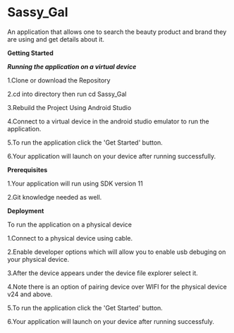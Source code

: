 # Sassy_Gal
An application that allows one to search the beauty product and brand they are using and get details about it.

**Getting Started**

***Running the application on a virtual device***

1.Clone or download the Repository

2.cd into directory then run cd Sassy_Gal

3.Rebuild the Project Using Android Studio

4.Connect to a virtual device in the android studio emulator to run the application.

5.To run the application click the 'Get Started' button.

6.Your application will launch on your device after running successfully.

**Prerequisites**

1.Your application will run using SDK version 11

2.Git knowledge needed as well.

**Deployment**

To run the application on a physical device


1.Connect to a physical device using cable.

2.Enable developer options which will allow you to enable usb debuging on your physical device.

3.After the device appears under the device file explorer select it.

4.Note there is an option of pairing device over WIFI for the physical device v24 and above.

5.To run the application click the 'Get Started' button.

6.Your application will launch on your device after running successfuly.

